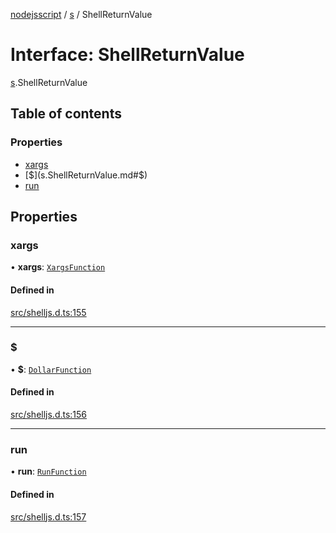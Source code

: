 [nodejsscript](../README.md) / [s](../modules/s.md) / ShellReturnValue

# Interface: ShellReturnValue

[s](../modules/s.md).ShellReturnValue

## Table of contents

### Properties

- [xargs](s.ShellReturnValue.md#xargs)
- [$](s.ShellReturnValue.md#$)
- [run](s.ShellReturnValue.md#run)

## Properties

### xargs

• **xargs**: [`XargsFunction`](s.XargsFunction.md)

#### Defined in

[src/shelljs.d.ts:155](https://github.com/jaandrle/nodejsscript/blob/df02570/src/shelljs.d.ts#L155)

___

### $

• **$**: [`DollarFunction`](s.DollarFunction.md)

#### Defined in

[src/shelljs.d.ts:156](https://github.com/jaandrle/nodejsscript/blob/df02570/src/shelljs.d.ts#L156)

___

### run

• **run**: [`RunFunction`](s.RunFunction.md)

#### Defined in

[src/shelljs.d.ts:157](https://github.com/jaandrle/nodejsscript/blob/df02570/src/shelljs.d.ts#L157)
